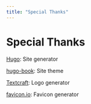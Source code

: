 ```yaml
---
title: "Special Thanks"
---
```


# Special Thanks

[Hugo](https://gohugo.io): Site generator

[hugo-book](https://github.com/alex-shpak/hugo-book): Site theme

[Textcraft](https://textcraft.net): Logo generator

[favicon.io](https://favicon.io): Favicon generator
